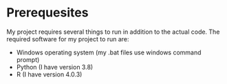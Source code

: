 # Prerequesites
My project requires several things to run in addition to the actual code. The required software for my project to run are:
  * Windows operating system (my .bat files use windows command prompt)
  * Python (I have version 3.8)
  * R (I have version 4.0.3)

